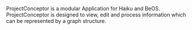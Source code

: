 ProjectConceptor is a modular Application for Haiku and BeOS. ProjectConceptor is designed to view, edit and process information which can be represented by a graph structure.
<a href='Hidden comment: 
You can find the lates binary at: http://projectconceptor.de/downloads
http://www.projectconceptor.de/sites/all/themes/responsive_blog/images/slide-image-2.jpg
'></a>